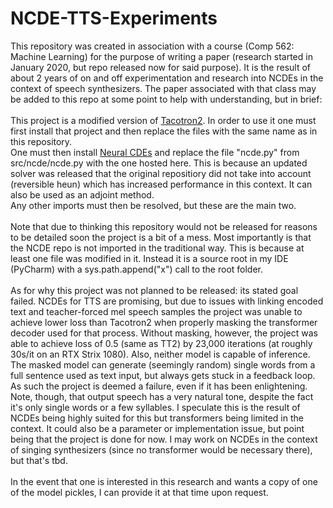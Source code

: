 # NCDE-TTS-Experiments

This repository was created in association with a course (Comp 562: Machine Learning) for the purpose of writing a paper (research started in January 2020, but repo released now for said purpose).
It is the result of about 2 years of on and off experimentation and research into NCDEs in the context of speech synthesizers.
The paper associated with that class may be added to this repo at some point to help with understanding, but in brief:\
\
This project is a modified version of [Tacotron2](https://github.com/NVIDIA/tacotron2). In order to use it one must first install that project and then replace the files with the same name as in this repository.\
One must then install [Neural CDEs](https://github.com/patrick-kidger/NeuralCDE) and replace the file "ncde.py" from src/ncde/ncde.py with the one hosted here. This is because an updated solver was released that the original repositiory did not take into account (reversible heun) which has increased performance in this context. It can also be used as an adjoint method.\
Any other imports must then be resolved, but these are the main two.\
\
Note that due to thinking this repository would not be released for reasons to be detailed soon the project is a bit of a mess.
Most importantly is that the NCDE repo is not imported in the traditional way. This is because at least one file was modified in it. Instead it is a source root in my IDE (PyCharm) with a sys.path.append("x") call to the root folder.\
\
As for why this project was not planned to be released: its stated goal failed. NCDEs for TTS are promising, but due to issues with linking encoded text and teacher-forced mel speech samples the project was unable to achieve lower loss than Tacotron2 when properly masking the transformer decoder used for that process. Without masking, however, the project was able to achieve loss of 0.5 (same as TT2) by 23,000 iterations (at roughly 30s/it on an RTX Strix 1080). Also, neither model is capable of inference. The masked model can generate (seemingly random) single words from a full sentence used as text input, but always gets stuck in a feedback loop. As such the project is deemed a failure, even if it has been enlightening. Note, though, that output speech has a very natural tone, despite the fact it's only single words or a few syllables. I speculate this is the result of NCDEs being highly suited for this but transformers being limited in the context. It could also be a parameter or implementation issue, but point being that the project is done for now. I may work on NCDEs in the context of singing synthesizers (since no transformer would be necessary there), but that's tbd.\
\
In the event that one is interested in this research and wants a copy of one of the model pickles, I can provide it at that time upon request.

